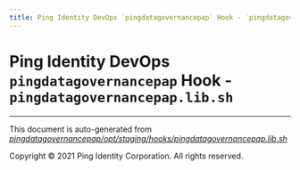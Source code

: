 ```yaml
---
title: Ping Identity DevOps `pingdatagovernancepap` Hook - `pingdatagovernancepap.lib.sh`
---
```


# Ping Identity DevOps `pingdatagovernancepap` Hook - `pingdatagovernancepap.lib.sh`

---
This document is auto-generated from _[pingdatagovernancepap/opt/staging/hooks/pingdatagovernancepap.lib.sh](https://github.com/pingidentity/pingidentity-docker-builds/blob/master/pingdatagovernancepap/opt/staging/hooks/pingdatagovernancepap.lib.sh)_

Copyright © 2021 Ping Identity Corporation. All rights reserved.
